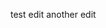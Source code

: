 test edit
another edit
<!---
raksotesttest/raksotesttest is a ✨ special ✨ repository because its `README.md` (this file) appears on your GitHub profile.
You can click the Preview link to take a look at your changes.
--->
